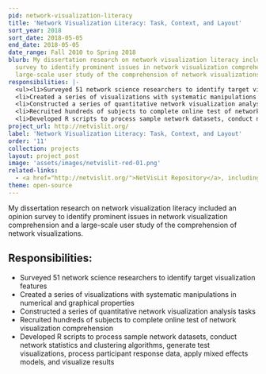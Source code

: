 ```yaml
---
pid: network-visualization-literacy
title: 'Network Visualization Literacy: Task, Context, and Layout'
sort_year: 2018
sort_date: 2018-05-05
end_date: 2018-05-05
date_range: Fall 2010 to Spring 2018
blurb: My dissertation research on network visualization literacy included an opinion
  survey to identify prominent issues in network visualization comprehension and a
  large-scale user study of the comprehension of network visualizations.
responsibilities: |-
  <ul><li>Surveyed 51 network science researchers to identify target visualization features</li>
  <li>Created a series of visualizations with systematic manipulations in numerical and graphical properties</li>
  <li>Constructed a series of quantitative network visualization analysis tasks</li>
  <li>Recruited hundreds of subjects to complete online test of network visualization comprehension</li>
  <li>Developed R scripts to process sample network datasets, conduct network statistics and clustering algorithms, generate test visualizations, process participant response data, apply mixed effects models, and visualize results</li></ul>
project_url: http://netvislit.org/
label: 'Network Visualization Literacy: Task, Context, and Layout'
order: '11'
collection: projects
layout: project_post
image: 'assets/images/netvislit-red-01.png'
related-links:
  - <a href="http://netvislit.org/">NetVisLit Repository</a>, including analysis code and presentation slides
theme: open-source
---
```


My dissertation research on network visualization literacy included an opinion
  survey to identify prominent issues in network visualization comprehension and a
  large-scale user study of the comprehension of network visualizations.

## Responsibilities:

* Surveyed 51 network science researchers to identify target visualization features
* Created a series of visualizations with systematic manipulations in numerical and graphical properties
* Constructed a series of quantitative network visualization analysis tasks
* Recruited hundreds of subjects to complete online test of network visualization comprehension
* Developed R scripts to process sample network datasets, conduct network statistics and clustering algorithms, generate test visualizations, process participant response data, apply mixed effects models, and visualize results